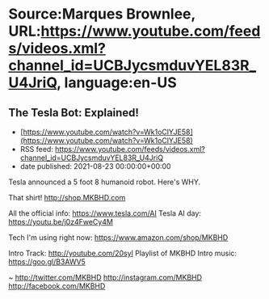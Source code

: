 # Source:Marques Brownlee, URL:https://www.youtube.com/feeds/videos.xml?channel_id=UCBJycsmduvYEL83R_U4JriQ, language:en-US

## The Tesla Bot: Explained!
 - [https://www.youtube.com/watch?v=Wk1oClYJE58](https://www.youtube.com/watch?v=Wk1oClYJE58)
 - RSS feed: https://www.youtube.com/feeds/videos.xml?channel_id=UCBJycsmduvYEL83R_U4JriQ
 - date published: 2021-08-23 00:00:00+00:00

Tesla announced a 5 foot 8 humanoid robot. Here's WHY.

That shirt! http://shop.MKBHD.com

All the official info: https://www.tesla.com/AI
Tesla AI day: https://youtu.be/j0z4FweCy4M

Tech I'm using right now: https://www.amazon.com/shop/MKBHD

Intro Track: http://youtube.com/20syl
Playlist of MKBHD Intro music: https://goo.gl/B3AWV5

~
http://twitter.com/MKBHD
http://instagram.com/MKBHD
http://facebook.com/MKBHD

